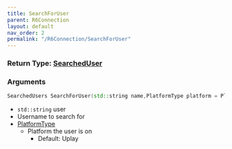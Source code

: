 ```yaml
---
title: SearchForUser
parent: R6Connection
layout: default
nav_order: 2
permalink: "/R6Connection/SearchForUser"
---
```


### Return Type: [SearchedUser](/R6pp/Types/SearchedUser)

### Arguments 
```cpp 
SearchedUsers SearchForUser(std::string name,PlatformType platform = PlatformType::Uplay);
```
* `std::string` user
 * Username to search for
* [PlatformType](Types/Platform)
	* Platform the user is on
		* Default: Uplay